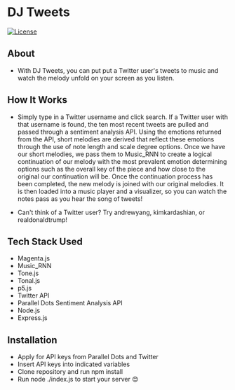 # DJ Tweets

[![License](https://img.shields.io/badge/License-Apache%202.0-blue.svg)](https://opensource.org/licenses/Apache-2.0)

## About 

* With DJ Tweets, you can put put a Twitter user's tweets to music and watch the melody unfold on your screen as you listen.

## How It Works

* Simply type in a Twitter username and click search. If a Twitter user with that username is found, the ten most recent tweets are pulled and passed through a sentiment analysis API. Using the emotions returned from the API, short melodies are derived that reflect these emotions through the use of note length and scale degree options. Once we have our short melodies, we pass them to Music_RNN to create a logical continuation of our melody with the most prevalent emotion determining options such as the overall key of the piece and how close to the original our continuation will be. Once the continuation process has been completed, the new melody is joined with our original melodies. It is then loaded into a music player and a visualizer, so you can watch the notes pass as you hear the song of tweets! 

* Can't think of a Twitter user? Try andrewyang, kimkardashian, or realdonaldtrump!

## Tech Stack Used

* Magenta.js
* Music_RNN
* Tone.js
* Tonal.js
* p5.js
* Twitter API
* Parallel Dots Sentiment Analysis API
* Node.js
* Express.js

## Installation

* Apply for API keys from Parallel Dots and Twitter
* Insert API keys into indicated variables
* Clone repository and run npm install
* Run node ./index.js to start your server 😊